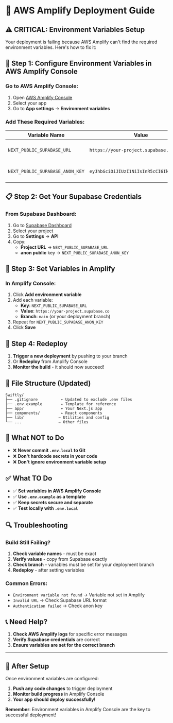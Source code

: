 # 🚀 AWS Amplify Deployment Guide

## ⚠️ **CRITICAL: Environment Variables Setup**

Your deployment is failing because AWS Amplify can't find the required environment variables. Here's how to fix it:

## 🔧 **Step 1: Configure Environment Variables in AWS Amplify Console**

### **Go to AWS Amplify Console:**
1. Open [AWS Amplify Console](https://console.aws.amazon.com/amplify/)
2. Select your app
3. Go to **App settings** → **Environment variables**

### **Add These Required Variables:**

| Variable Name | Value | Description |
|---------------|-------|-------------|
| `NEXT_PUBLIC_SUPABASE_URL` | `https://your-project.supabase.co` | Your Supabase project URL |
| `NEXT_PUBLIC_SUPABASE_ANON_KEY` | `eyJhbGciOiJIUzI1NiIsInR5cCI6IkpXVCJ9...` | Your Supabase anon key |

## 📋 **Step 2: Get Your Supabase Credentials**

### **From Supabase Dashboard:**
1. Go to [Supabase Dashboard](https://app.supabase.com/)
2. Select your project
3. Go to **Settings** → **API**
4. Copy:
   - **Project URL** → `NEXT_PUBLIC_SUPABASE_URL`
   - **anon public** key → `NEXT_PUBLIC_SUPABASE_ANON_KEY`

## 🎯 **Step 3: Set Variables in Amplify**

### **In Amplify Console:**
1. Click **Add environment variable**
2. Add each variable:
   - **Key**: `NEXT_PUBLIC_SUPABASE_URL`
   - **Value**: `https://your-project.supabase.co`
   - **Branch**: `main` (or your deployment branch)
3. Repeat for `NEXT_PUBLIC_SUPABASE_ANON_KEY`
4. Click **Save**

## 🔄 **Step 4: Redeploy**

1. **Trigger a new deployment** by pushing to your branch
2. Or **Redeploy** from Amplify Console
3. **Monitor the build** - it should now succeed!

## 📁 **File Structure (Updated)**

```
Swiftly/
├── .gitignore          ← Updated to exclude .env files
├── .env.example        ← Template for reference
├── app/                ← Your Next.js app
├── components/         ← React components
├── lib/               ← Utilities and config
└── ...                ← Other files
```

## 🚫 **What NOT to Do**

- ❌ **Never commit `.env.local` to Git**
- ❌ **Don't hardcode secrets in your code**
- ❌ **Don't ignore environment variable setup**

## ✅ **What TO Do**

- ✅ **Set variables in AWS Amplify Console**
- ✅ **Use `.env.example` as a template**
- ✅ **Keep secrets secure and separate**
- ✅ **Test locally with `.env.local`**

## 🔍 **Troubleshooting**

### **Build Still Failing?**
1. **Check variable names** - must be exact
2. **Verify values** - copy from Supabase exactly
3. **Check branch** - variables must be set for your deployment branch
4. **Redeploy** - after setting variables

### **Common Errors:**
- `Environment variable not found` → Variable not set in Amplify
- `Invalid URL` → Check Supabase URL format
- `Authentication failed` → Check anon key

## 📞 **Need Help?**

1. **Check AWS Amplify logs** for specific error messages
2. **Verify Supabase credentials** are correct
3. **Ensure variables are set for the correct branch**

---

## 🎉 **After Setup**

Once environment variables are configured:
1. **Push any code changes** to trigger deployment
2. **Monitor build progress** in Amplify Console
3. **Your app should deploy successfully!**

**Remember**: Environment variables in Amplify Console are the key to successful deployment!
